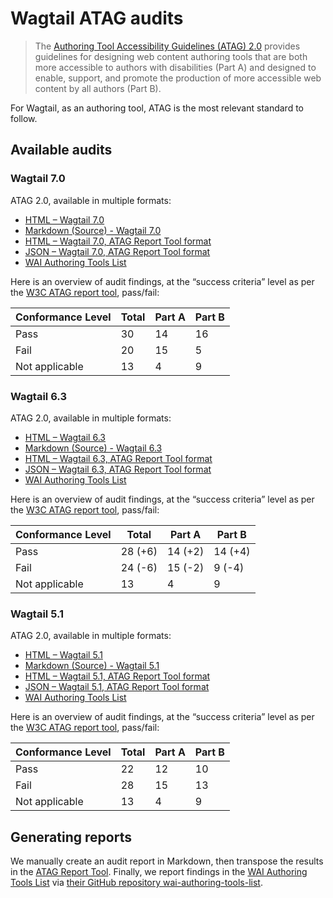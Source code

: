 # Wagtail ATAG audits

> The [Authoring Tool Accessibility Guidelines (ATAG) 2.0](https://www.w3.org/TR/ATAG20/) provides guidelines for designing web content authoring tools that are both more accessible to authors with disabilities (Part A) and designed to enable, support, and promote the production of more accessible web content by all authors (Part B).

For Wagtail, as an authoring tool, ATAG is the most relevant standard to follow.

## Available audits

### Wagtail 7.0

ATAG 2.0, available in multiple formats:

- [HTML – Wagtail 7.0](https://wagtail.github.io/accessibility/audits/atag/atag_wagtail_7.0.html)
- [Markdown (Source) - Wagtail 7.0](https://github.com/wagtail/accessibility/blob/main/audits/atag/atag_wagtail_7.0.md)
- [HTML – Wagtail 7.0, ATAG Report Tool format](https://wagtail.github.io/accessibility/audits/atag/atag_wagtail_7.0_atag-report-tool.html)
- [JSON – Wagtail 7.0, ATAG Report Tool format](./atag_wagtail_7.0_atag-report-tool.json)
- [WAI Authoring Tools List](https://www.w3.org/WAI/tools-list/authoring/)

Here is an overview of audit findings, at the “success criteria” level as per the [W3C ATAG report tool](https://www.w3.org/WAI/atag/report-tool/), pass/fail:

| Conformance Level | Total | Part A | Part B |
| ----------------- | ----- | ------ | ------ |
| Pass              | 30    | 14     | 16     |
| Fail              | 20    | 15     | 5      |
| Not applicable    | 13    | 4      | 9      |

### Wagtail 6.3

ATAG 2.0, available in multiple formats:

- [HTML – Wagtail 6.3](https://wagtail.github.io/accessibility/audits/atag/atag_wagtail_6.3.html)
- [Markdown (Source) - Wagtail 6.3](https://github.com/wagtail/accessibility/blob/main/audits/atag/atag_wagtail_6.3.md)
- [HTML – Wagtail 6.3, ATAG Report Tool format](https://wagtail.github.io/accessibility/audits/atag/atag_wagtail_6.3_atag-report-tool.html)
- [JSON – Wagtail 6.3, ATAG Report Tool format](./atag_wagtail_6.3_atag-report-tool.json)
- [WAI Authoring Tools List](https://www.w3.org/WAI/tools-list/authoring/)

Here is an overview of audit findings, at the “success criteria” level as per the [W3C ATAG report tool](https://www.w3.org/WAI/atag/report-tool/), pass/fail:

| Conformance Level | Total   | Part A  | Part B  |
| ----------------- | ------- | ------- | ------- |
| Pass              | 28 (+6) | 14 (+2) | 14 (+4) |
| Fail              | 24 (-6) | 15 (-2) | 9 (-4)  |
| Not applicable    | 13      | 4       | 9       |

### Wagtail 5.1

ATAG 2.0, available in multiple formats:

- [HTML – Wagtail 5.1](https://wagtail.github.io/accessibility/audits/atag/atag_wagtail_5.1.html)
- [Markdown (Source) - Wagtail 5.1](https://github.com/wagtail/accessibility/blob/main/audits/atag/atag_wagtail_5.1.md)
- [HTML – Wagtail 5.1, ATAG Report Tool format](https://wagtail.github.io/accessibility/audits/atag/atag_wagtail_5.1_atag-report-tool.html)
- [JSON – Wagtail 5.1, ATAG Report Tool format](./atag_wagtail_5.1_atag-report-tool.json)
- [WAI Authoring Tools List](https://www.w3.org/WAI/tools-list/authoring/)

Here is an overview of audit findings, at the “success criteria” level as per the [W3C ATAG report tool](https://www.w3.org/WAI/atag/report-tool/), pass/fail:

| Conformance Level | Total | Part A | Part B |
| ----------------- | ----- | ------ | ------ |
| Pass              | 22    | 12     | 10     |
| Fail              | 28    | 15     | 13     |
| Not applicable    | 13    | 4      | 9      |

## Generating reports

We manually create an audit report in Markdown, then transpose the results in the [ATAG Report Tool](https://www.w3.org/WAI/atag/report-tool/).
Finally, we report findings in the [WAI Authoring Tools List](https://www.w3.org/WAI/tools-list/authoring/) via [their GitHub repository wai-authoring-tools-list](https://github.com/w3c/wai-authoring-tools-list/pulls?q=sort%3Aupdated-desc+is%3Apr+wagtail+).
